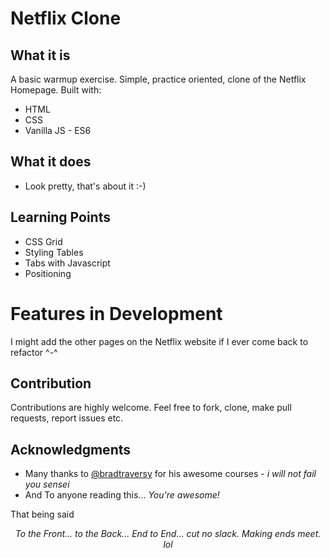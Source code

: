 # Netflix Clone

## What it is

A basic warmup exercise. Simple, practice oriented, clone of the Netflix Homepage. Built with:

- HTML
- CSS
- Vanilla JS - ES6

## What it does

- Look pretty, that's about it :-)

## Learning Points

- CSS Grid
- Styling Tables
- Tabs with Javascript
- Positioning

# Features in Development

I might add the other pages on the Netflix website if I ever come back to refactor ^-^

## Contribution

Contributions are highly welcome. Feel free to fork, clone, make pull requests, report issues etc.

## Acknowledgments

- Many thanks to [@bradtraversy](https://github.com/bradtraversy) for his awesome courses - _i will not fail you sensei_
- And To anyone reading this... _You're awesome!_

That being said
_<p align="center">To the Front... to the Back... End to End... cut no slack. Making ends meet. lol</p>_
